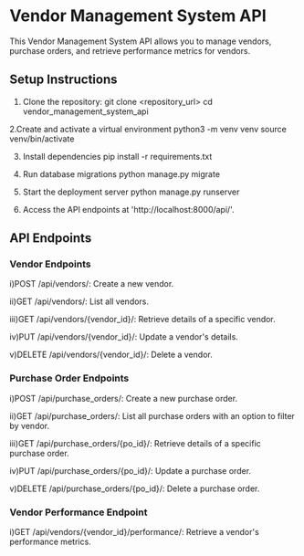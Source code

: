 # Vendor Management System API

This Vendor Management System API allows you to manage vendors, purchase orders, and retrieve performance metrics for vendors.

## Setup Instructions

1. Clone the repository:
git clone <repository_url>
cd vendor_management_system_api

2.Create and activate a virtual environment
python3 -m venv venv
source venv/bin/activate

3. Install dependencies
pip install -r requirements.txt

4. Run database migrations
python manage.py migrate

5. Start the deployment server
python manage.py runserver

6. Access the API endpoints at 'http://localhost:8000/api/'.

## API Endpoints

### Vendor Endpoints
i)POST /api/vendors/: Create a new vendor.

ii)GET /api/vendors/: List all vendors.

iii)GET /api/vendors/{vendor_id}/: Retrieve details of a specific vendor.

iv)PUT /api/vendors/{vendor_id}/: Update a vendor's details.

v)DELETE /api/vendors/{vendor_id}/: Delete a vendor.

### Purchase Order Endpoints
i)POST /api/purchase_orders/: Create a new purchase order.

ii)GET /api/purchase_orders/: List all purchase orders with an option to filter by vendor.

iii)GET /api/purchase_orders/{po_id}/: Retrieve details of a specific purchase order.

iv)PUT /api/purchase_orders/{po_id}/: Update a purchase order.

v)DELETE /api/purchase_orders/{po_id}/: Delete a purchase order.

### Vendor Performance Endpoint
i)GET /api/vendors/{vendor_id}/performance/: Retrieve a vendor's performance metrics.


